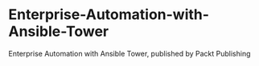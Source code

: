 # Enterprise-Automation-with-Ansible-Tower
Enterprise Automation with Ansible Tower, published by Packt Publishing
